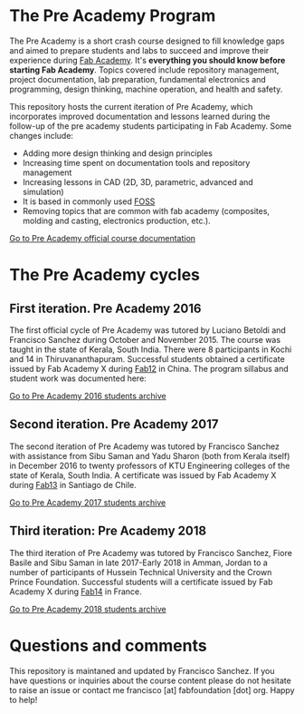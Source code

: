 # The Pre Academy Program

The Pre Academy is a short crash course designed to fill knowledge gaps and aimed to prepare students and labs to succeed and improve their experience during [Fab Academy](http://fabacademy.org). It's **everything you should know before starting Fab Academy**. Topics covered include repository management, project documentation, lab preparation, fundamental electronics and programming, design thinking, machine operation, and health and safety.

This repository hosts the current iteration of Pre Academy, which incorporates improved documentation and lessons learned during the follow-up of the pre academy students participating in Fab Academy. Some changes include:
* Adding more design thinking and design principles
* Increasing time spent on documentation tools and repository management
* Increasing lessons in CAD (2D, 3D, parametric, advanced and simulation)
* It is based in commonly used [FOSS](https://en.wikipedia.org/wiki/Free_and_open-source_software)
* Removing topics that are common with fab academy (composites, molding and casting, electronics production, etc.).

[Go to Pre Academy official course documentation](summary.md)

# The Pre Academy cycles

## First iteration. Pre Academy 2016
The first official cycle of Pre Academy was tutored by Luciano Betoldi and Francisco Sanchez during October and November 2015. The course was taught in the state of Kerala, South India. There were 8 participants in Kochi and 14 in Thiruvananthapuram. Successful students obtained a certificate issued by Fab Academy X during [Fab12](http://fab12.fabevent.org) in China. The program sillabus and student work was documented here:

[Go to Pre Academy 2016 students archive](http://thebeachlab.github.io/)

## Second iteration. Pre Academy 2017
The second iteration of Pre Academy was tutored by Francisco Sanchez with assistance from Sibu Saman and Yadu Sharon (both from Kerala itself) in December 2016 to twenty professors of KTU Engineering colleges of the state of Kerala, South India. A certificate was issued by Fab Academy X during [Fab13](http://fab13.fabevent.org) in Santiago de Chile.

[Go to Pre Academy 2017 students archive](http://preacademy.fabcloud.io/preacademy2017)

## Third iteration: Pre Academy 2018
The third iteration of Pre Academy was tutored by Francisco Sanchez, Fiore Basile and Sibu Saman in late 2017-Early 2018 in Amman, Jordan to a number of participants of Hussein Technical University and the Crown Prince Foundation. Successful students will a certificate issued by Fab Academy X during [Fab14](http://fab14.fabevent.org) in France.

[Go to Pre Academy 2018 students archive](http://preacademy.fabcloud.io/preacademy2018/)

# Questions and comments
This repository is maintaned and updated by Francisco Sanchez. If you have questions or inquiries about the course content please do not hesitate to raise an issue or contact me francisco [at] fabfoundation [dot] org. Happy to help!
